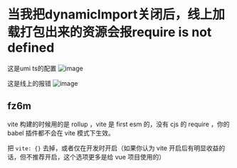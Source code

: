 # 当我把dynamicImport关闭后，线上加载打包出来的资源会报require is not defined

这是umi ts的配置
![image](https://github.com/umijs/umi/assets/24630964/d9f40a3d-49ef-466f-9fda-4411269ac1b1)

这是线上的报错
![image](https://github.com/umijs/umi/assets/24630964/1f4bdcbf-a34b-46e0-8748-d67ce9d12459)

## fz6m

vite 构建的时候用的是 rollup ，vite 是 first esm 的，没有 cjs 的 require ，你的 babel 插件都不会在 vite 模式下生效。

把 `vite: {}` 去掉，或者仅在开发时开启（如果你认为 vite 开启后有明显收益的话，但不推荐开启，这个选项更多是给 vue 项目使用的）
